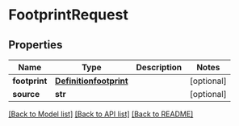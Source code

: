 # FootprintRequest

## Properties
Name | Type | Description | Notes
------------ | ------------- | ------------- | -------------
**footprint** | [**Definitionfootprint**](Definitionfootprint.md) |  | [optional] 
**source** | **str** |  | [optional] 

[[Back to Model list]](../README.md#documentation-for-models) [[Back to API list]](../README.md#documentation-for-api-endpoints) [[Back to README]](../README.md)


